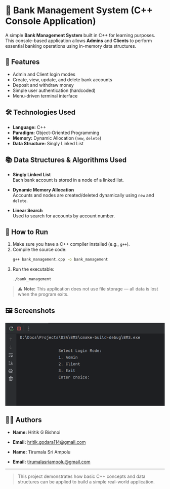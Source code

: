 # 🏦 Bank Management System (C++ Console Application)

A simple **Bank Management System** built in C++ for learning purposes. This console-based application allows **Admins** and **Clients** to perform essential banking operations using in-memory data structures.

## 📌 Features

- Admin and Client login modes
- Create, view, update, and delete bank accounts
- Deposit and withdraw money
- Simple user authentication (hardcoded)
- Menu-driven terminal interface

## 🛠 Technologies Used

- **Language:** C++
- **Paradigm:** Object-Oriented Programming
- **Memory:** Dynamic Allocation (`new`, `delete`)
- **Data Structure:** Singly Linked List

## 📚 Data Structures & Algorithms Used

- **Singly Linked List**  
  Each bank account is stored in a node of a linked list.

- **Dynamic Memory Allocation**  
  Accounts and nodes are created/deleted dynamically using `new` and `delete`.

- **Linear Search**  
  Used to search for accounts by account number.

## 🚀 How to Run

1. Make sure you have a C++ compiler installed (e.g., `g++`).
2. Compile the source code:
   ```bash
   g++ bank_management.cpp -o bank_management
   ```
3. Run the executable:
   ```bash
   ./bank_management
   ```

> ⚠️ **Note:** This application does not use file storage — all data is lost when the program exits.

## 🖼️ Screenshots

![Screenshot](assets/screenshot_1.png)

## 👨‍💻 Authors

- **Name:** Hritik G Bishnoi
- **Email:** hritik.godara114@gmail.com

- **Name:** Tirumala Sri Ampolu
- **Email:** tirumalasriampolu@gmail.com

---

> This project demonstrates how basic C++ concepts and data structures can be applied to build a simple real-world application.
